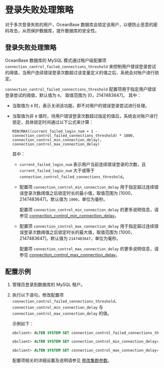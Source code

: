 登录失败处理策略 
=============================

对于多次登录失败的用户，OceanBase 数据库会锁定该用户，以便防止恶意的密码攻击，从而保护数据库，提升数据库的安全性。

登录失败处理策略 
-----------------------------

OceanBase 数据库的 MySQL 模式通过租户级配置项 `connection_control_failed_connections_threshold` 来控制用户错误登录尝试的阈值，当用户连续错误登录次数超过该变量定义的值之后，系统会对账户进行锁定。

`connection_control_failed_connections_threshold` 配置项用于指定用户错误登录尝试的阈值，默认值为 `0`， 取值范围为 \[0，2147483647\]。 其中：

* 当取值为 `0` 时，表示关闭该功能，即不对用户的错误登录尝试进行处理。

  

* 当取值为非 `0` 值时，待用户错误登录次数超过指定的值后，系统会对账户进行锁定，具体锁定时间通过以下公式来计算：

  `MIN(MAX((current_failed_login_num + 1 - connection_control_failed_connections_threshold) * 1000, connection_control_min_connection_delay), connection_control_max_connection_delay)`

  其中：
  * `current_failed_login_num` 表示用户当前连续错误登录的次数，且 `current_failed_login_num` 大于或等于 `connection_control_failed_connections_threshold`。

    
  
  * 配置项 `connection_control_min_connection_delay` 用于指定超过连续错误登录次数阈值之后锁定时长的最小值，取值范围为 \[1000，2147483647\]，默认值为 `1000`，单位为毫秒。

    配置项 `connection_control_min_connection_delay` 的更多说明信息，请参见 [connection_control_min_connection_delay](t2091371.html#topic-2091371)。
    
  
  * 配置项 `connection_control_max_connection_delay` 用于指定超过连续错误登录次数阈值之后锁定时长的最大值，取值范围为 \[1000，2147483647\]，默认值为 `2147483647`，单位为毫秒。

    配置项 `connection_control_max_connection_delay` 的更多说明信息，请参见 [connection_control_max_connection_delay](t2091378.html#topic-2091378)。
    
  

  




配置示例 
-------------------------

1. 管理员登录到数据库的 MySQL 租户。

   

2. 执行以下语句，修改配置项 `connection_control_failed_connections_threshold`、`connection_control_min_connection_delay` 与 `connection_control_max_connection_delay` 的值。

   示例如下：

   ```sql
   obclient> ALTER SYSTEM SET connection_control_failed_connections_threshold=5;
   
   obclient> ALTER SYSTEM SET connection_control_min_connection_delay=60000;
   
   obclient> ALTER SYSTEM SET connection_control_max_connection_delay=360000;
   ```

   

   配置项相关的详细设置及说明请参见 [修改集群参数](/zh-CN/6.administrator-guide/2.basic-database-management/1.manage-clusters/3.manage-cluster-parameters/3.modify-cluster-parameters.md)。
   



